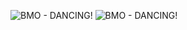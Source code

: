 <img src="https://media2.giphy.com/media/pO4UHglOY2vII/giphy.gif?cid=ecf05e472b85c92743aab8178f7e2dc917149cecd3516799&rid=giphy.gif" alt="BMO - DANCING!"/> <img src="https://media2.giphy.com/media/pO4UHglOY2vII/giphy.gif?cid=ecf05e472b85c92743aab8178f7e2dc917149cecd3516799&rid=giphy.gif" alt="BMO - DANCING!" />

